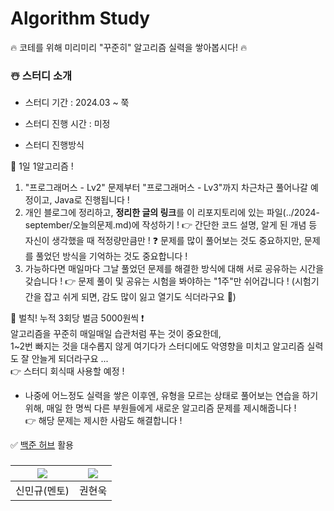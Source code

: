 # Algorithm Study

🔥 코테를 위해 미리미리 "꾸준히" 알고리즘 실력을 쌓아봅시다! 🔥

### ☃️ 스터디 소개
* 스터디 기간 : 2024.03 ~ 쭉

* 스터디 진행 시간 : 미정

* 스터디 진행방식

 🥇 1일 1알고리즘 !

1. "프로그래머스 - Lv2" 문제부터 "프로그래머스 - Lv3"까지 차근차근 풀어나갈 예정이고, Java로 진행됩니다 !
2. 개인 블로그에 정리하고, **정리한 글의 링크**를 이 리포지토리에 있는 파일(../2024-september/오늘의문제.md)에 작성하기 !
  👉 간단한 코드 설명, 알게 된 개념 등 자신이 생각했을 때 적정량만큼만 !
  ❓ 문제를 많이 풀어보는 것도 중요하지만, 문제를 풀었던 방식을 기억하는 것도 중요합니다 !
3. 가능하다면 매일마다 그날 풀었던 문제를 해결한 방식에 대해 서로 공유하는 시간을 갖습니다 !
  👉 문제 풀이 및 공유는 시험을 봐야하는 "1주"만 쉬어갑니다 ! (시험기간을 잡고 쉬게 되면, 감도 많이 잃고 열기도 식더라구요 🥲)

📣 벌칙! 누적 3회당 벌금 5000원씩 ❗ <br>
알고리즘을 꾸준히 매일매일 습관처럼 푸는 것이 중요한데, <br>
1~2번 빠지는 것을 대수롭지 않게 여기다가 스터디에도 악영향을 미치고 알고리즘 실력도 잘 안늘게 되더라구요 ... <br>
👉 스터디 회식때 사용할 예정 !
  
* 나중에 어느정도 실력을 쌓은 이후엔, 유형을 모르는 상태로 풀어보는 연습을 하기 위해,
  매일 한 명씩 다른 부원들에게 새로운 알고리즘 문제를 제시해줍니다 ! <br>
👉 해당 문제는 제시한 사람도 해결합니다 ! <br>
  
✅ [백준 허브](https://chromewebstore.google.com/detail/%EB%B0%B1%EC%A4%80%ED%97%88%EB%B8%8Cbaekjoonhub/ccammcjdkpgjmcpijpahlehmapgmphmk?hl=ko) 활용

### 
| [<img src="https://github.com/UykM.png">](https://github.com/UykM) | [<img src="https://github.com/woogie01.png">](https://github.com/woogie01) |
|:---:|:---:
신민규(멘토)|권현욱|
